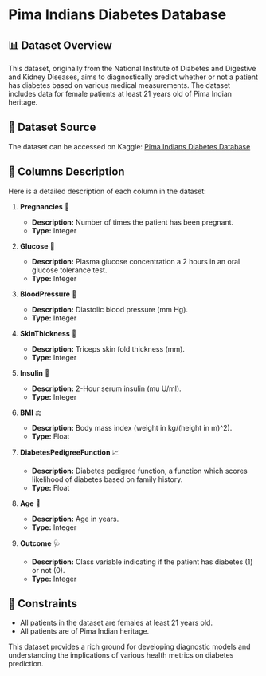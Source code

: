 # Pima Indians Diabetes Database

## 📊 Dataset Overview
This dataset, originally from the National Institute of Diabetes and Digestive and Kidney Diseases, aims to diagnostically predict whether or not a patient has diabetes based on various medical measurements. The dataset includes data for female patients at least 21 years old of Pima Indian heritage.

## 📁 Dataset Source
The dataset can be accessed on Kaggle: [Pima Indians Diabetes Database](https://www.kaggle.com/datasets/uciml/pima-indians-diabetes-database)

## 📑 Columns Description
Here is a detailed description of each column in the dataset:

1. **Pregnancies** 🤰
   - **Description:** Number of times the patient has been pregnant.
   - **Type:** Integer

2. **Glucose** 🍬
   - **Description:** Plasma glucose concentration a 2 hours in an oral glucose tolerance test.
   - **Type:** Integer

3. **BloodPressure** 💉
   - **Description:** Diastolic blood pressure (mm Hg).
   - **Type:** Integer

4. **SkinThickness** 📏
   - **Description:** Triceps skin fold thickness (mm).
   - **Type:** Integer

5. **Insulin** 💉
   - **Description:** 2-Hour serum insulin (mu U/ml).
   - **Type:** Integer

6. **BMI** ⚖️
   - **Description:** Body mass index (weight in kg/(height in m)^2).
   - **Type:** Float

7. **DiabetesPedigreeFunction** 📈
   - **Description:** Diabetes pedigree function, a function which scores likelihood of diabetes based on family history.
   - **Type:** Float

8. **Age** 🎂
   - **Description:** Age in years.
   - **Type:** Integer

9. **Outcome** 🩺
   - **Description:** Class variable indicating if the patient has diabetes (1) or not (0).
   - **Type:** Integer

## 🚨 Constraints
- All patients in the dataset are females at least 21 years old.
- All patients are of Pima Indian heritage.

This dataset provides a rich ground for developing diagnostic models and understanding the implications of various health metrics on diabetes prediction.
